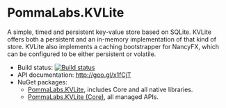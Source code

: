 # PommaLabs.KVLite #

A simple, timed and persistent key-value store based on SQLite. KVLite offers both a persistent and an in-memory implementation of that kind of store. KVLite also implements a caching bootstrapper for NancyFX, which can be configured to be either persistent or volatile.

* Build status: [![Build status](https://ci.appveyor.com/api/projects/status/362eo5bmrbtjp203)](https://ci.appveyor.com/project/pomma89/kvlite)
* API documentation: http://goo.gl/x1fCjT
* NuGet packages:
    * [PommaLabs.KVLite](https://www.nuget.org/packages/PommaLabs.KVLite/), includes Core and all native libraries.
    * [PommaLabs.KVLite (Core)](https://www.nuget.org/packages/PommaLabs.KVLite.Core/), all managed APIs.
